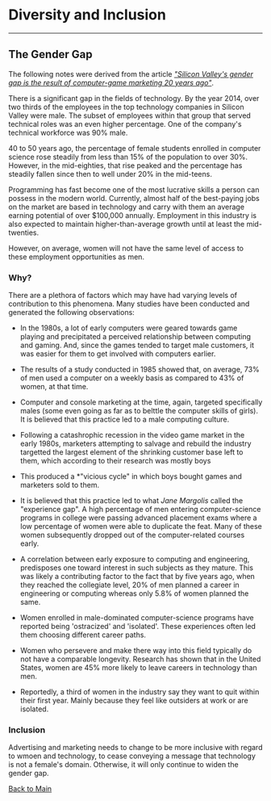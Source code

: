 # Diversity and Inclusion
---
## The Gender Gap

The following notes were derived from the article [*"Silicon Valley's gender gap is the result of computer-game marketing 20 years ago"*](https://qz.com/911737/silicon-valleys-gender-gap-is-the-result-of-computer-game-marketing-20-years-ago/).

There is a significant gap in the fields of technology. By the year 2014, over two thirds of the employees in the top technology companies in Silicon Valley were male. The subset of employees within that group that served technical roles was an even higher percentage. One of the company's technical workforce was 90% male.

40 to 50 years ago, the percentage of female students enrolled in computer science rose steadily from less than 15% of the population to over 30%. However, in the mid-eighties, that rise peaked and the percentage has steadily fallen since then to well under 20% in the mid-teens.

Programming has fast become one of the most lucrative skills a person can possess in the modern world. Currently, almost half of the best-paying jobs on the market are based in technology and carry with them an average earning potential of over $100,000 annually.
Employment in this industry is also expected to maintain higher-than-average growth until at least the mid-twenties.

However, on average, women will not have the same level of access to these employment opportunities as men.

### Why?

There are a plethora of factors which may have had varying levels of contribution to this phenomena. Many studies have been conducted and generated the following observations:

- In the 1980s, a lot of early computers were geared towards game playing and precipitated a perceived relationship between computing and gaming. And, since the games tended to target male customers, it was easier for them to get involved with computers earlier.

- The results of a study conducted in 1985 showed that, on average, 73% of men used a computer on a weekly basis as compared to 43% of women, at that time.

- Computer and console marketing at the time, again, targeted specifically males (some even going as far as to belttle the computer skills of girls). It is believed that this practice led to a male computing culture.

- Following a catashrophic recession in the video game market in the early 1980s, marketers attempting to salvage and rebuild the industry targetted the largest element of the shrinking customer base left to them, which according to their research was mostly boys

- This produced a *"vicious cycle" in which boys bought games and marketers sold to them.

- It is believed that this practice led to what *Jane Margolis* called the "experience gap". A high percentage of men entering computer-science programs in college were passing advanced placement exams where a low percentage of women were able to duplicate the feat. Many of these women subsequently dropped out of the computer-related courses early.

- A correlation between early exposure to computing and engineering, predisposes one toward interest in such subjects as they mature. This was likely a contributing factor to the fact that by five years ago, when they reached the collegiate level, 20% of men planned a career in engineering or computing whereas only 5.8% of women planned the same.

- Women enrolled in male-dominated computer-science programs have reported being 'ostracized' and 'isolated'. These experiences often led them choosing different career paths.

- Women who persevere and make there way into this field typically do not have a comparable longevity. Research has shown that in the United States, women are 45% more likely to leave careers in technology than men. 

- Reportedly, a third of women in the industry say they want to quit within their first year. Mainly because they feel like outsiders at work or are isolated.

### Inclusion

Advertising and marketing needs to change to be more inclusive with regard to wmoen and technology, to cease conveying a message that technology is not a female's domain. Otherwise, it will only continue to widen the gender gap.

[Back to Main](../README.md)